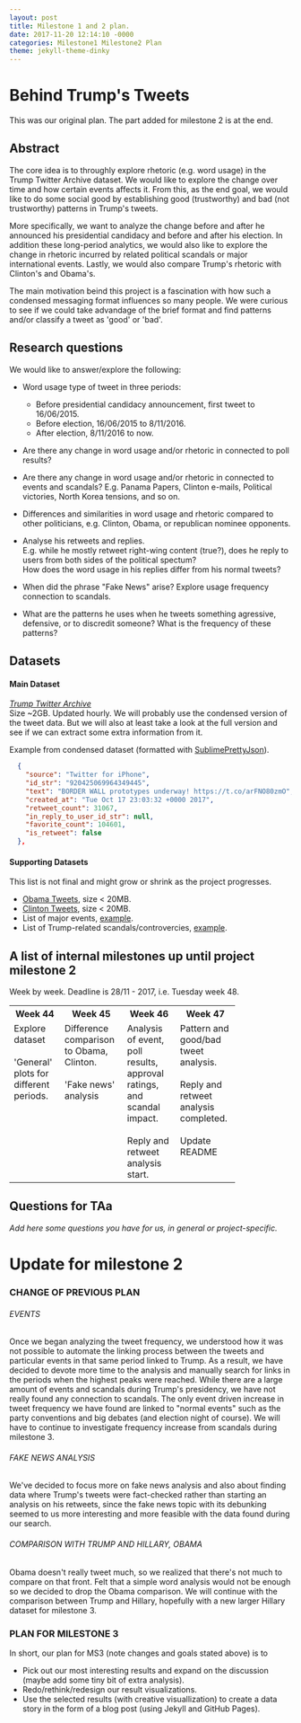 ```yaml
---
layout: post
title: Milestone 1 and 2 plan.
date: 2017-11-20 12:14:10 -0000
categories: Milestone1 Milestone2 Plan
theme: jekyll-theme-dinky
---
```


# Behind Trump's Tweets

This was our original plan. The part added for milestone 2 is at the end.

## Abstract

The core idea is to throughly explore rhetoric (e.g. word usage) in the Trump Twitter Archive dataset. We would like to explore the change over time and how certain events affects it. From this, as the end goal, we would like to do some social good by establishing good (trustworthy) and bad (not trustworthy) patterns in Trump's tweets.

More specifically, we want to analyze the change before and after he announced his presidential candidacy and before and after his election. In addition these long-period analytics, we would also like to explore the change in rhetoric incurred by related political scandals or major international events. Lastly, we would also compare Trump's rhetoric with Clinton's and Obama's.

The main motivation beind this project is a fascination with how such a condensed messaging format influences so many people. We were curious to see if we could take advandage of the brief format and find patterns and/or classify a tweet as 'good' or 'bad'.


## Research questions

We would like to answer/explore the following:  

* Word usage type of tweet in three periods:
    * Before presidential candidacy announcement, first tweet to 16/06/2015.  
    * Before election, 16/06/2015 to 8/11/2016.  
    * After election, 8/11/2016 to now.  

* Are there any change in word usage and/or rhetoric in connected to poll results?

* Are there any change in word usage and/or rhetoric in connected to events and scandals?
  E.g. Panama Papers, Clinton e-mails, Political victories, North Korea tensions, and so on.

* Differences and similarities in word usage and rhetoric compared to other politicians, e.g. Clinton, Obama, or republican nominee opponents.

* Analyse his retweets and replies.  
  E.g. while he mostly retweet right-wing content (true?), does he reply to users from both sides of the political spectum?  
  How does the word usage in his replies differ from his normal tweets?

* When did the phrase "Fake News" arise? Explore usage frequency connection to scandals.

* What are the patterns he uses when he tweets something agressive, defensive, or to discredit someone? What is the frequency of these patterns?


## Datasets

#### Main Dataset  
*[Trump Twitter Archive](https://github.com/bpb27/trump_tweet_data_archive)*  
Size ~2GB. Updated hourly. We will probably use the condensed version of the tweet data. But we will also at least take a look at the full version and see if we can extract some extra information from it.

Example from condensed dataset (formatted with [SublimePrettyJson](https://github.com/dzhibas/SublimePrettyJson)).


```JSON
  {
    "source": "Twitter for iPhone",
    "id_str": "920425069964349445",
    "text": "BORDER WALL prototypes underway! https://t.co/arFNO80zmO",
    "created_at": "Tue Oct 17 23:03:32 +0000 2017",
    "retweet_count": 31067,
    "in_reply_to_user_id_str": null,
    "favorite_count": 104601,
    "is_retweet": false
  },
```

#### Supporting Datasets
This list is not final and might grow or shrink as the project progresses.  

* [Obama Tweets](https://www.kaggle.com/speckledpingu/rawtwitterfeeds), size < 20MB.
* [Clinton Tweets](https://www.kaggle.com/speckledpingu/rawtwitterfeeds), size < 20MB.
* List of major events, [example](https://en.wikipedia.org/wiki/2016).
* List of Trump-related scandals/controvercies, [example](https://en.wikipedia.org/wiki/Category:Donald_Trump_controversies). 


## A list of internal milestones up until project milestone 2

Week by week. Deadline is 28/11 - 2017, i.e. Tuesday week 48.


<table style="width:80%">
  <tr>
    <th>Week 44</th>
    <th>Week 45</th> 
    <th>Week 46</th>
    <th>Week 47</th>
  </tr>
  <tr>
    <td valign="top">
    	Explore dataset<br><br>
    	'General' plots for different periods.
    </td>
    <td valign="top">
    	Difference comparison to Obama, Clinton.<br><br>
    	'Fake news' analysis
    </td>
    <td valign="top">Analysis of event, poll results, approval ratings, and scandal impact.<br><br>
    	Reply and retweet analysis start.
    </td>
    <td valign="top">Pattern and good/bad tweet analysis.<br><br>
    	Reply and retweet analysis completed.<br><br>
    	Update README
    </td>
  </tr>
</table>


## Questions for TAa
_Add here some questions you have for us, in general or project-specific._


# Update for milestone 2

### CHANGE OF PREVIOUS PLAN

###### EVENTS

Once we began analyzing the tweet frequency, we understood how it was not possible to automate the linking process between the tweets and particular events in that same period linked to Trump. As a result, we have decided to devote more time to the analysis and manually search for links in the periods when the highest peaks were reached. While there are a large amount of events and scandals during Trump's presidency, we have not really found any connection to scandals. The only event driven increase in tweet frequency we have found are linked to "normal events" such as the party conventions and big debates (and election night of course). We will have to continue to investigate frequency increase from scandals during milestone 3.

###### FAKE NEWS ANALYSIS

We've decided to focus more on fake news analysis and also about finding data where Trump's tweets were fact-checked rather than starting an analysis on his retweets, since the fake news topic with its debunking seemed to us more interesting and more feasible with the data found during our search.

###### COMPARISON WITH TRUMP AND HILLARY, OBAMA
Obama doesn't really tweet much, so we realized that there's not much to compare on that front. Felt that a simple word analysis would not be enough so we decided to drop the Obama comparison. We will continue with the comparison between Trump and Hillary, hopefully with a new larger Hillary dataset for milestone 3.



### PLAN FOR MILESTONE 3

In short, our plan for MS3 (note changes and goals stated above) is to

* Pick out our most interesting results and expand on the discussion (maybe add some tiny bit of extra analysis).
* Redo/rethink/redesign our result visualizations.
* Use the selected results (with creative visuallization) to create a data story in the form of a blog post (using Jekyll and GitHub Pages).
